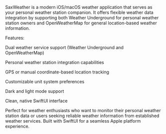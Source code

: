 SaxWeather is a modern iOS/macOS weather application that serves as your personal weather station companion. It offers flexible weather data integration by supporting both Weather Underground for personal weather station owners and OpenWeatherMap for general location-based weather information. 


Features:

Dual weather service support (Weather Underground and OpenWeatherMap)

Personal weather station integration capabilities

GPS or manual coordinate-based location tracking

Customizable unit system preferences

Dark and light mode support

Clean, native SwiftUI interface

Perfect for weather enthusiasts who want to monitor their personal weather station data or users seeking reliable weather information from established weather services. Built with SwiftUI for a seamless Apple platform experience.
